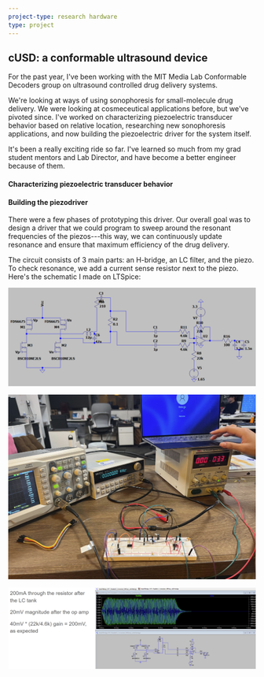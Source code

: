 ```yaml
---
project-type: research hardware 
type: project
---
```

## cUSD: a conformable ultrasound device

For the past year, I've been working with the MIT Media Lab Conformable Decoders group on ultrasound controlled drug delivery systems.

We're looking at ways of using sonophoresis for small-molecule drug delivery. We were looking at cosmeceutical applications before, but we've pivoted since. I've worked on characterizing piezoelectric transducer behavior based on relative location, researching new sonophoresis applications, and now building the piezoelectric driver for the system itself.

It's been a really exciting ride so far. I've learned so much from my grad student mentors and Lab Director, and have become a better engineer because of them.

#### Characterizing piezoelectric transducer behavior


#### Building the piezodriver

There were a few phases of prototyping this driver. Our overall goal was to design a driver that we could program to sweep around the resonant frequencies of the piezos---this way, we can continuously update resonance and ensure that maximum efficiency of the drug delivery. 

The circuit consists of 3 main parts: an H-bridge, an LC filter, and the piezo. To check resonance, we add a current sense resistor next to the piezo. Here's the schematic I made on LTSpice:

![ltspice schematic](/assets/pics/project_pics/cusd/ltspice1.png)

![testing the diff op amp](/assets/pics/project_pics/cusd/diffopamptest.png)

![simulation with hbridge](/assets/pics/project_pics/cusd/simulationwithhbridge.png)
